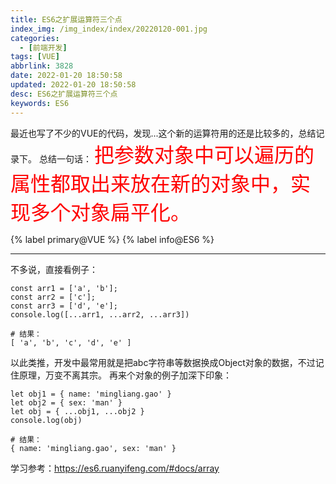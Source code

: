 ```yaml
---
title: ES6之扩展运算符三个点
index_img: /img_index/index/20220120-001.jpg
categories:
  - [前端开发]
tags: [VUE]
abbrlink: 3828
date: 2022-01-20 18:50:58
updated: 2022-01-20 18:50:58
desc: ES6之扩展运算符三个点
keywords: ES6
---
```


最近也写了不少的VUE的代码，发现...这个新的运算符用的还是比较多的，总结记录下。
总结一句话：
<font size=6.5 color='red'>把参数对象中可以遍历的属性都取出来放在新的对象中，实现多个对象扁平化。</font>


{% label primary@VUE %} {% label info@ES6 %}

<!--more-->
<hr />


不多说，直接看例子：
```
const arr1 = ['a', 'b'];
const arr2 = ['c'];
const arr3 = ['d', 'e'];
console.log([...arr1, ...arr2, ...arr3])

# 结果：
[ 'a', 'b', 'c', 'd', 'e' ]
```
以此类推，开发中最常用就是把abc字符串等数据换成Object对象的数据，不过记住原理，万变不离其宗。
再来个对象的例子加深下印象：
```
let obj1 = { name: 'mingliang.gao' }
let obj2 = { sex: 'man' }
let obj = { ...obj1, ...obj2 }
console.log(obj)

# 结果：
{ name: 'mingliang.gao', sex: 'man' }
```

学习参考：https://es6.ruanyifeng.com/#docs/array
